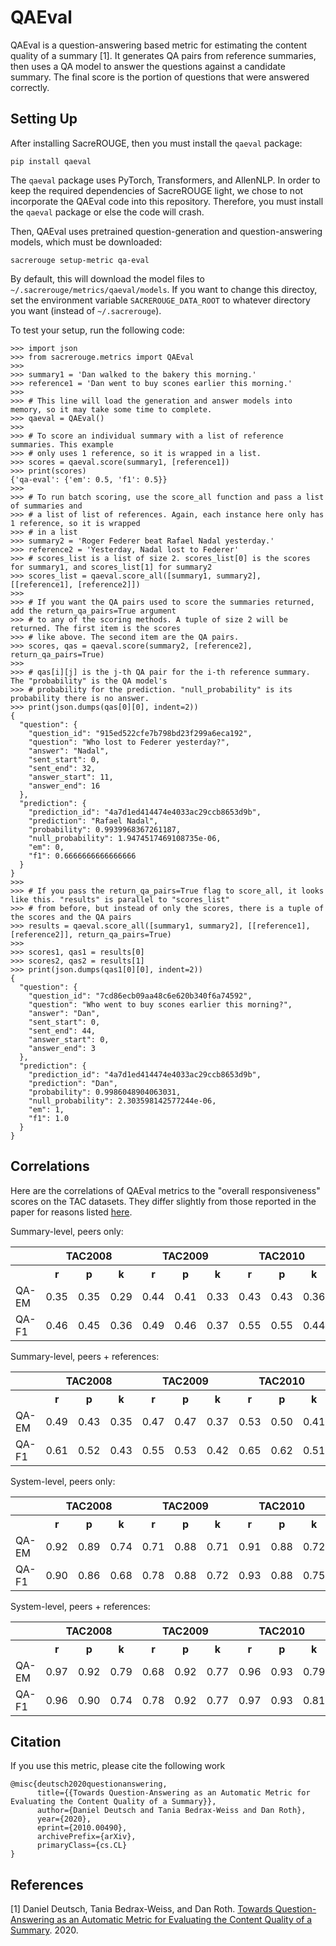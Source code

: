 # QAEval
QAEval is a question-answering based metric for estimating the content quality of a summary [1].
It generates QA pairs from reference summaries, then uses a QA model to answer the questions against a candidate summary.
The final score is the portion of questions that were answered correctly.

## Setting Up
After installing SacreROUGE, then you must install the `qaeval` package:
```
pip install qaeval
```
The `qaeval` package uses PyTorch, Transformers, and AllenNLP.
In order to keep the required dependencies of SacreROUGE light, we chose to not incorporate the QAEval code into this repository.
Therefore, you must install the `qaeval` package or else the code will crash.

Then, QAEval uses pretrained question-generation and question-answering models, which must be downloaded:
```
sacrerouge setup-metric qa-eval
```
By default, this will download the model files to `~/.sacrerouge/metrics/qaeval/models`.
If you want to change this directoy, set the environment variable `SACREROUGE_DATA_ROOT` to whatever directory you want (instead of `~/.sacrerouge`).

To test your setup, run the following code:
```
>>> import json
>>> from sacrerouge.metrics import QAEval
>>> 
>>> summary1 = 'Dan walked to the bakery this morning.'
>>> reference1 = 'Dan went to buy scones earlier this morning.'
>>> 
>>> # This line will load the generation and answer models into memory, so it may take some time to complete.
>>> qaeval = QAEval()
>>> 
>>> # To score an individual summary with a list of reference summaries. This example
>>> # only uses 1 reference, so it is wrapped in a list.
>>> scores = qaeval.score(summary1, [reference1])
>>> print(scores)
{'qa-eval': {'em': 0.5, 'f1': 0.5}}
>>>
>>> # To run batch scoring, use the score_all function and pass a list of summaries and
>>> # a list of list of references. Again, each instance here only has 1 reference, so it is wrapped
>>> # in a list
>>> summary2 = 'Roger Federer beat Rafael Nadal yesterday.'
>>> reference2 = 'Yesterday, Nadal lost to Federer'
>>> # scores_list is a list of size 2. scores_list[0] is the scores for summary1, and scores_list[1] for summary2
>>> scores_list = qaeval.score_all([summary1, summary2], [[reference1], [reference2]])
>>>
>>> # If you want the QA pairs used to score the summaries returned, add the return_qa_pairs=True argument
>>> # to any of the scoring methods. A tuple of size 2 will be returned. The first item is the scores
>>> # like above. The second item are the QA pairs.
>>> scores, qas = qaeval.score(summary2, [reference2], return_qa_pairs=True)
>>> 
>>> # qas[i][j] is the j-th QA pair for the i-th reference summary. The "probability" is the QA model's
>>> # probability for the prediction. "null_probability" is its probability there is no answer.
>>> print(json.dumps(qas[0][0], indent=2))
{
  "question": {
    "question_id": "915ed522cfe7b798bd23f299a6eca192",
    "question": "Who lost to Federer yesterday?",
    "answer": "Nadal",
    "sent_start": 0,
    "sent_end": 32,
    "answer_start": 11,
    "answer_end": 16
  },
  "prediction": {
    "prediction_id": "4a7d1ed414474e4033ac29ccb8653d9b",
    "prediction": "Rafael Nadal",
    "probability": 0.9939968367261187,
    "null_probability": 1.9474517469108735e-06,
    "em": 0,
    "f1": 0.6666666666666666
  }
}
>>>
>>> # If you pass the return_qa_pairs=True flag to score_all, it looks like this. "results" is parallel to "scores_list"
>>> # from before, but instead of only the scores, there is a tuple of the scores and the QA pairs 
>>> results = qaeval.score_all([summary1, summary2], [[reference1], [reference2]], return_qa_pairs=True)
>>> 
>>> scores1, qas1 = results[0]
>>> scores2, qas2 = results[1]
>>> print(json.dumps(qas1[0][0], indent=2))
{
  "question": {
    "question_id": "7cd86ecb09aa48c6e620b340f6a74592",
    "question": "Who went to buy scones earlier this morning?",
    "answer": "Dan",
    "sent_start": 0,
    "sent_end": 44,
    "answer_start": 0,
    "answer_end": 3
  },
  "prediction": {
    "prediction_id": "4a7d1ed414474e4033ac29ccb8653d9b",
    "prediction": "Dan",
    "probability": 0.9986048904063031,
    "null_probability": 2.303598142577244e-06,
    "em": 1,
    "f1": 1.0
  }
}
```


## Correlations
Here are the correlations of QAEval metrics to the "overall responsiveness" scores on the TAC datasets.
They differ slightly from those reported in the paper for reasons listed [here](https://github.com/danieldeutsch/qaeval).

Summary-level, peers only:
<table>
<tr>
<th></th>
<th colspan="3">TAC2008</th>
<th colspan="3">TAC2009</th>
<th colspan="3">TAC2010</th>
<th colspan="3">TAC2011</th>
</tr>
<tr>
<th></th>
<th>r</th>
<th>p</th>
<th>k</th>
<th>r</th>
<th>p</th>
<th>k</th>
<th>r</th>
<th>p</th>
<th>k</th>
<th>r</th>
<th>p</th>
<th>k</th>
</tr>
<tr>
<td>QA-EM</td>
<td>0.35</td>
<td>0.35</td>
<td>0.29</td>
<td>0.44</td>
<td>0.41</td>
<td>0.33</td>
<td>0.43</td>
<td>0.43</td>
<td>0.36</td>
<td>0.41</td>
<td>0.39</td>
<td>0.32</td>
</tr>
<tr>
<td>QA-F1</td>
<td>0.46</td>
<td>0.45</td>
<td>0.36</td>
<td>0.49</td>
<td>0.46</td>
<td>0.37</td>
<td>0.55</td>
<td>0.55</td>
<td>0.44</td>
<td>0.50</td>
<td>0.46</td>
<td>0.37</td>
</tr>
</table>

Summary-level, peers + references:
<table>
<tr>
<th></th>
<th colspan="3">TAC2008</th>
<th colspan="3">TAC2009</th>
<th colspan="3">TAC2010</th>
<th colspan="3">TAC2011</th>
</tr>
<tr>
<th></th>
<th>r</th>
<th>p</th>
<th>k</th>
<th>r</th>
<th>p</th>
<th>k</th>
<th>r</th>
<th>p</th>
<th>k</th>
<th>r</th>
<th>p</th>
<th>k</th>
</tr>
<tr>
<td>QA-EM</td>
<td>0.49</td>
<td>0.43</td>
<td>0.35</td>
<td>0.47</td>
<td>0.47</td>
<td>0.37</td>
<td>0.53</td>
<td>0.50</td>
<td>0.41</td>
<td>0.45</td>
<td>0.42</td>
<td>0.34</td>
</tr>
<tr>
<td>QA-F1</td>
<td>0.61</td>
<td>0.52</td>
<td>0.43</td>
<td>0.55</td>
<td>0.53</td>
<td>0.42</td>
<td>0.65</td>
<td>0.62</td>
<td>0.51</td>
<td>0.56</td>
<td>0.51</td>
<td>0.41</td>
</tr>
</table>

System-level, peers only:
<table>
<tr>
<th></th>
<th colspan="3">TAC2008</th>
<th colspan="3">TAC2009</th>
<th colspan="3">TAC2010</th>
<th colspan="3">TAC2011</th>
</tr>
<tr>
<th></th>
<th>r</th>
<th>p</th>
<th>k</th>
<th>r</th>
<th>p</th>
<th>k</th>
<th>r</th>
<th>p</th>
<th>k</th>
<th>r</th>
<th>p</th>
<th>k</th>
</tr>
<tr>
<td>QA-EM</td>
<td>0.92</td>
<td>0.89</td>
<td>0.74</td>
<td>0.71</td>
<td>0.88</td>
<td>0.71</td>
<td>0.91</td>
<td>0.88</td>
<td>0.72</td>
<td>0.90</td>
<td>0.78</td>
<td>0.59</td>
</tr>
<tr>
<td>QA-F1</td>
<td>0.90</td>
<td>0.86</td>
<td>0.68</td>
<td>0.78</td>
<td>0.88</td>
<td>0.72</td>
<td>0.93</td>
<td>0.88</td>
<td>0.75</td>
<td>0.94</td>
<td>0.82</td>
<td>0.64</td>
</tr>
</table>

System-level, peers + references:
<table>
<tr>
<th></th>
<th colspan="3">TAC2008</th>
<th colspan="3">TAC2009</th>
<th colspan="3">TAC2010</th>
<th colspan="3">TAC2011</th>
</tr>
<tr>
<th></th>
<th>r</th>
<th>p</th>
<th>k</th>
<th>r</th>
<th>p</th>
<th>k</th>
<th>r</th>
<th>p</th>
<th>k</th>
<th>r</th>
<th>p</th>
<th>k</th>
</tr>
<tr>
<td>QA-EM</td>
<td>0.97</td>
<td>0.92</td>
<td>0.79</td>
<td>0.68</td>
<td>0.92</td>
<td>0.77</td>
<td>0.96</td>
<td>0.93</td>
<td>0.79</td>
<td>0.81</td>
<td>0.81</td>
<td>0.63</td>
</tr>
<tr>
<td>QA-F1</td>
<td>0.96</td>
<td>0.90</td>
<td>0.74</td>
<td>0.78</td>
<td>0.92</td>
<td>0.77</td>
<td>0.97</td>
<td>0.93</td>
<td>0.81</td>
<td>0.89</td>
<td>0.88</td>
<td>0.72</td>
</tr>
</table>

## Citation
If you use this metric, please cite the following work
```
@misc{deutsch2020questionanswering,
      title={{Towards Question-Answering as an Automatic Metric for Evaluating the Content Quality of a Summary}}, 
      author={Daniel Deutsch and Tania Bedrax-Weiss and Dan Roth},
      year={2020},
      eprint={2010.00490},
      archivePrefix={arXiv},
      primaryClass={cs.CL}
}
```

## References
[1] Daniel Deutsch, Tania Bedrax-Weiss, and Dan Roth. [Towards Question-Answering as an Automatic Metric for Evaluating the Content Quality of a Summary](https://arxiv.org/abs/2010.00490). 2020.